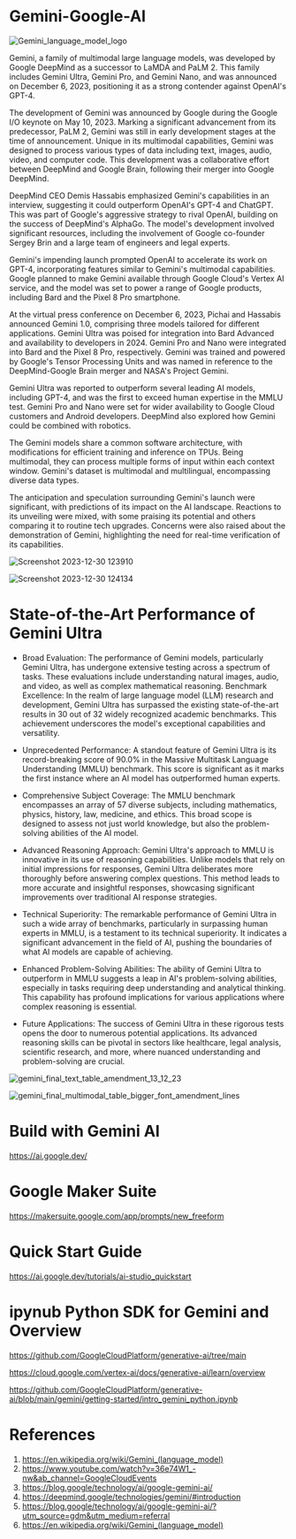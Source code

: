 # Gemini-Google-AI

![Gemini_language_model_logo](https://github.com/ParthaPRay/Gemini-Google-AI/assets/1689639/5319a74a-4054-48b5-b26b-db8330f7b457)

Gemini, a family of multimodal large language models, was developed by Google DeepMind as a successor to LaMDA and PaLM 2. This family includes Gemini Ultra, Gemini Pro, and Gemini Nano, and was announced on December 6, 2023, positioning it as a strong contender against OpenAI's GPT-4.

The development of Gemini was announced by Google during the Google I/O keynote on May 10, 2023. Marking a significant advancement from its predecessor, PaLM 2, Gemini was still in early development stages at the time of announcement. Unique in its multimodal capabilities, Gemini was designed to process various types of data including text, images, audio, video, and computer code. This development was a collaborative effort between DeepMind and Google Brain, following their merger into Google DeepMind.

DeepMind CEO Demis Hassabis emphasized Gemini's capabilities in an interview, suggesting it could outperform OpenAI's GPT-4 and ChatGPT. This was part of Google's aggressive strategy to rival OpenAI, building on the success of DeepMind's AlphaGo. The model's development involved significant resources, including the involvement of Google co-founder Sergey Brin and a large team of engineers and legal experts.

Gemini's impending launch prompted OpenAI to accelerate its work on GPT-4, incorporating features similar to Gemini's multimodal capabilities. Google planned to make Gemini available through Google Cloud's Vertex AI service, and the model was set to power a range of Google products, including Bard and the Pixel 8 Pro smartphone.

At the virtual press conference on December 6, 2023, Pichai and Hassabis announced Gemini 1.0, comprising three models tailored for different applications. Gemini Ultra was poised for integration into Bard Advanced and availability to developers in 2024. Gemini Pro and Nano were integrated into Bard and the Pixel 8 Pro, respectively. Gemini was trained and powered by Google's Tensor Processing Units and was named in reference to the DeepMind-Google Brain merger and NASA's Project Gemini.

Gemini Ultra was reported to outperform several leading AI models, including GPT-4, and was the first to exceed human expertise in the MMLU test. Gemini Pro and Nano were set for wider availability to Google Cloud customers and Android developers. DeepMind also explored how Gemini could be combined with robotics.

The Gemini models share a common software architecture, with modifications for efficient training and inference on TPUs. Being multimodal, they can process multiple forms of input within each context window. Gemini's dataset is multimodal and multilingual, encompassing diverse data types.

The anticipation and speculation surrounding Gemini's launch were significant, with predictions of its impact on the AI landscape. Reactions to its unveiling were mixed, with some praising its potential and others comparing it to routine tech upgrades. Concerns were also raised about the demonstration of Gemini, highlighting the need for real-time verification of its capabilities.





![Screenshot 2023-12-30 123910](https://github.com/ParthaPRay/Gemini-Google-AI/assets/1689639/e9498629-c8f4-4895-8a54-9632a923bc17)




![Screenshot 2023-12-30 124134](https://github.com/ParthaPRay/Gemini-Google-AI/assets/1689639/1fd51f85-4cc6-4a91-8766-6dbbe8ca3deb)


# State-of-the-Art Performance of Gemini Ultra


* Broad Evaluation: The performance of Gemini models, particularly Gemini Ultra, has undergone extensive testing across a spectrum of tasks. These evaluations include understanding natural images, audio, and video, as well as complex mathematical reasoning.
Benchmark Excellence: In the realm of large language model (LLM) research and development, Gemini Ultra has surpassed the existing state-of-the-art results in 30 out of 32 widely recognized academic benchmarks. This achievement underscores the model's exceptional capabilities and versatility.

* Unprecedented Performance: A standout feature of Gemini Ultra is its record-breaking score of 90.0% in the Massive Multitask Language Understanding (MMLU) benchmark. This score is significant as it marks the first instance where an AI model has outperformed human experts.

* Comprehensive Subject Coverage: The MMLU benchmark encompasses an array of 57 diverse subjects, including mathematics, physics, history, law, medicine, and ethics. This broad scope is designed to assess not just world knowledge, but also the problem-solving abilities of the AI model.

* Advanced Reasoning Approach: Gemini Ultra's approach to MMLU is innovative in its use of reasoning capabilities. Unlike models that rely on initial impressions for responses, Gemini Ultra deliberates more thoroughly before answering complex questions. This method leads to more accurate and insightful responses, showcasing significant improvements over traditional AI response strategies.

* Technical Superiority: The remarkable performance of Gemini Ultra in such a wide array of benchmarks, particularly in surpassing human experts in MMLU, is a testament to its technical superiority. It indicates a significant advancement in the field of AI, pushing the boundaries of what AI models are capable of achieving.

* Enhanced Problem-Solving Abilities: The ability of Gemini Ultra to outperform in MMLU suggests a leap in AI's problem-solving abilities, especially in tasks requiring deep understanding and analytical thinking. This capability has profound implications for various applications where complex reasoning is essential.

* Future Applications: The success of Gemini Ultra in these rigorous tests opens the door to numerous potential applications. Its advanced reasoning skills can be pivotal in sectors like healthcare, legal analysis, scientific research, and more, where nuanced understanding and problem-solving are crucial.

![gemini_final_text_table_amendment_13_12_23](https://github.com/ParthaPRay/Gemini-Google-AI/assets/1689639/36972a24-733b-46cf-8395-24ff09394507)

![gemini_final_multimodal_table_bigger_font_amendment_lines](https://github.com/ParthaPRay/Gemini-Google-AI/assets/1689639/d2d4d425-14a3-4909-99a4-033df8421df1)



# Build with Gemini AI

https://ai.google.dev/

# Google Maker Suite

https://makersuite.google.com/app/prompts/new_freeform

# Quick Start Guide

https://ai.google.dev/tutorials/ai-studio_quickstart

# ipynub Python SDK for Gemini and Overview

https://github.com/GoogleCloudPlatform/generative-ai/tree/main

https://cloud.google.com/vertex-ai/docs/generative-ai/learn/overview

https://github.com/GoogleCloudPlatform/generative-ai/blob/main/gemini/getting-started/intro_gemini_python.ipynb

# **References**

1. https://en.wikipedia.org/wiki/Gemini_(language_model)
2. https://www.youtube.com/watch?v=36e74W1_-nw&ab_channel=GoogleCloudEvents
3. https://blog.google/technology/ai/google-gemini-ai/
4. https://deepmind.google/technologies/gemini/#introduction
5. https://blog.google/technology/ai/google-gemini-ai/?utm_source=gdm&utm_medium=referral
6. https://en.wikipedia.org/wiki/Gemini_(language_model)
